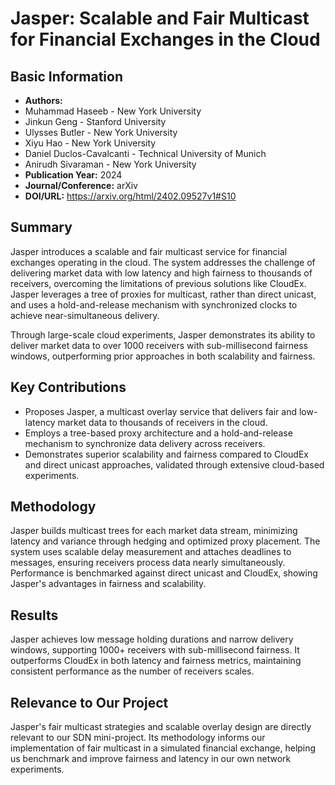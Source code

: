 # Jasper: Scalable and Fair Multicast for Financial Exchanges in the Cloud

## Basic Information
- **Authors:** 
- Muhammad Haseeb - New York University
- Jinkun Geng - Stanford University
- Ulysses Butler - New York University
- Xiyu Hao - New York University
- Daniel Duclos-Cavalcanti - Technical University of Munich
- Anirudh Sivaraman - New York University
- **Publication Year:** 2024
- **Journal/Conference:** arXiv
- **DOI/URL:** https://arxiv.org/html/2402.09527v1#S10

## Summary
Jasper introduces a scalable and fair multicast service for financial exchanges operating in the cloud. The system addresses the challenge of delivering market data with low latency and high fairness to thousands of receivers, overcoming the limitations of previous solutions like CloudEx. Jasper leverages a tree of proxies for multicast, rather than direct unicast, and uses a hold-and-release mechanism with synchronized clocks to achieve near-simultaneous delivery.

Through large-scale cloud experiments, Jasper demonstrates its ability to deliver market data to over 1000 receivers with sub-millisecond fairness windows, outperforming prior approaches in both scalability and fairness.

## Key Contributions
- Proposes Jasper, a multicast overlay service that delivers fair and low-latency market data to thousands of receivers in the cloud.
- Employs a tree-based proxy architecture and a hold-and-release mechanism to synchronize data delivery across receivers.
- Demonstrates superior scalability and fairness compared to CloudEx and direct unicast approaches, validated through extensive cloud-based experiments.

## Methodology
Jasper builds multicast trees for each market data stream, minimizing latency and variance through hedging and optimized proxy placement. The system uses scalable delay measurement and attaches deadlines to messages, ensuring receivers process data nearly simultaneously. Performance is benchmarked against direct unicast and CloudEx, showing Jasper's advantages in fairness and scalability.

## Results
Jasper achieves low message holding durations and narrow delivery windows, supporting 1000+ receivers with sub-millisecond fairness. It outperforms CloudEx in both latency and fairness metrics, maintaining consistent performance as the number of receivers scales.

## Relevance to Our Project
Jasper's fair multicast strategies and scalable overlay design are directly relevant to our SDN mini-project. Its methodology informs our implementation of fair multicast in a simulated financial exchange, helping us benchmark and improve fairness and latency in our own network experiments.